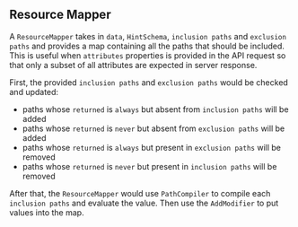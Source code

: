 ## Resource Mapper

A `ResourceMapper` takes in `data`, `HintSchema`, `inclusion paths` and `exclusion paths` and provides a map containing all the paths that should be included. This is useful when `attributes` properties is provided in the API request so that only a subset of all attributes are expected in server response.

First, the provided `inclusion paths` and `exclusion paths` would be checked and updated:
- paths whose `returned` is `always` but absent from `inclusion paths` will be added
- paths whose `returned` is `never` but absent from `exclusion paths` will be added
- paths whose `returned` is `always` but present in `exclusion paths` will be removed
- paths whose `returned` is `never` but present in `inclusion paths` will be removed

After that, the `ResourceMapper` would use `PathCompiler` to compile each `inclusion paths` and evaluate the value. Then use the `AddModifier` to put values into the map.

